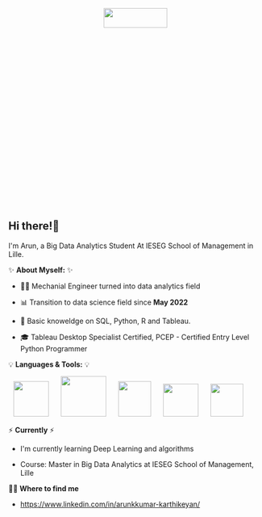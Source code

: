 <p align="center"> 
  <img src="https://user-images.githubusercontent.com/115185834/205046989-7074e9d4-e881-4d44-b58f-5e4dce9df1ae.gif" width=50% height=10%>
</p>

**Hi there!:wave:** 
-------------------------------------------------------------------------------------------------------------------------------------------------------------------------

I'm Arun, a Big Data Analytics Student At IESEG School of Management in Lille.

✨ **About Myself:** ✨

* :man_technologist: Mechanial Engineer turned into data analytics field

* 📊 Transition to data science field since **May 2022**

* 📝 Basic knoweldge on SQL, Python, R and Tableau. 

* :mortar_board:  Tableau Desktop Specialist Certified, PCEP - Certified Entry Level Python Programmer

💡 **Languages & Tools:** 💡

<p float="left">
  <img src="https://user-images.githubusercontent.com/115185834/205054069-7c5ef895-d746-416b-8abe-0a41798a5128.png" width=70 height=70 hspace="10" > 
  <img src="https://user-images.githubusercontent.com/115185834/205054103-176378a3-d84e-4f08-893f-766afdf4a121.png" width=90 height=80 hspace="10" > 
  <img src="https://user-images.githubusercontent.com/115185834/205057028-6a712813-dec3-4ee0-87c8-2f6849ee7407.png" width=65 height=70 hspace="10" > 
  <img src="https://user-images.githubusercontent.com/115185834/205057341-e3c0f7ca-9b2a-4fc2-8ab2-591e8a068a9c.png" width=70 height=65 hspace="10" >
  <img src="https://user-images.githubusercontent.com/115185834/205059802-d46b749f-da94-4f11-bbca-c0dee145706d.png" width=65 height=65 hspace="10" >
</p>

⚡️ **Currently** ⚡️

* I'm currently learning Deep Learning and algorithms

* Course: Master in Big Data Analytics at IESEG School of Management, Lille

🙌🏻 **Where to find me**

* https://www.linkedin.com/in/arunkkumar-karthikeyan/
